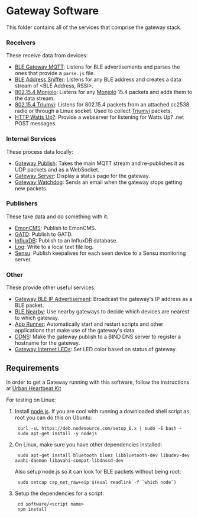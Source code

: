 Gateway Software
================

This folder contains all of the services that comprise
the gateway stack.

### Receivers

These receive data from devices:

- [BLE Gateway MQTT](https://github.com/lab11/gateway/tree/master/software/ble-gateway-mqtt):
Listens for BLE advertisements and parses the ones that provide a `parse.js` file.
- [BLE Address Sniffer](https://github.com/lab11/gateway/tree/master/software/ble-address-sniffer):
Listens for any BLE address and creates a data stream of <BLE Address, RSSI>.
- [802.15.4 Monjolo](https://github.com/lab11/gateway/tree/master/software/ieee802154-monjolo-gateway):
Listens for any [Monjolo](https://github.com/lab11/monjolo) 15.4 packets and adds them to the data
stream.
- [802.15.4 Triumvi](https://github.com/lab11/gateway/tree/master/software/ieee802154-triumvi-gateway):
Listens for 802.15.4 packets from an attached cc2538 radio or through a Linux socket. Used to collect
[Triumvi](https://github.com/lab11/g2) packets.
- [HTTP Watts Up?](https://github.com/lab11/gateway/tree/master/software/http-wattsup-gateway):
Provide a webserver for listening for Watts Up? .net POST messages.

### Internal Services

These process data locally:

- [Gateway Publish](https://github.com/lab11/gateway/tree/master/software/gateway-publish):
Takes the main MQTT stream and re-publishes it as UDP packets and as a WebSocket.
- [Gateway Server](https://github.com/lab11/gateway/tree/master/software/gateway-server):
Display a status page for the gateway.
- [Gateway Watchdog](https://github.com/lab11/gateway/tree/master/software/gateway-watchdog-email):
Sends an email when the gateway stops getting new packets.

### Publishers

These take data and do something with it:

- [EmonCMS](https://github.com/lab11/gateway/tree/master/software/gateway-mqtt-emoncms):
Publish to EmonCMS.
- [GATD](https://github.com/lab11/gateway/tree/master/software/gateway-mqtt-gatd):
Publish to GATD.
- [InfluxDB](https://github.com/lab11/gateway/tree/master/software/gateway-mqtt-influxdb):
Publish to an InfluxDB database.
- [Log](https://github.com/lab11/gateway/tree/master/software/gateway-mqtt-log):
Write to a local text file log.
- [Sensu](https://github.com/lab11/gateway/tree/master/software/gateway-mqtt-sensu):
Publish keepalives for each seen device to a Sensu monitoring server.

### Other

These provide other useful services:

- [Gateway BLE IP Advertisement](https://github.com/lab11/gateway/tree/master/software/adv-gateway-ip):
Broadcast the gateway's IP address as a BLE packet.
- [BLE Nearby](https://github.com/lab11/gateway/tree/master/software/ble-nearby):
Use nearby gateways to decide which devices are nearest to which gateway.
- [App Runner](https://github.com/lab11/gateway/tree/master/software/app-runner):
Automatically start and restart scripts and other applications that make use
of the gateway's data.
- [DDNS](https://github.com/lab11/gateway/tree/master/software/ddns):
Make the gateway publish to a BIND DNS server to register a hostname
for the gateway.
- [Gateway Internet LEDs](https://github.com/lab11/gateway/tree/master/software/gateway-internet-leds):
Set LED color based on status of gateway.


## Requirements

In order to get a Gateway running with this software, follow the instructions at [Urban Heartbeat Kit](https://github.com/terraswarm/urban-heartbeat-kit)

For testing on Linux:

1. Install [node.js](https://nodejs.org/en/download/). If you are cool with
running a downloaded shell script as root you can do this on Ubuntu:

        curl -sL https://deb.nodesource.com/setup_6.x | sudo -E bash -
        sudo apt-get install -y nodejs

2. On Linux, make sure you have other dependencies installed:

        sudo apt-get install bluetooth bluez libbluetooth-dev libudev-dev avahi-daemon libavahi-compat-libdnssd-dev

    Also setup node.js so it can look for BLE packets without being root:

        sudo setcap cap_net_raw+eip $(eval readlink -f `which node`)

3. Setup the dependencies for a script:

        cd software/<script name>
        npm install
